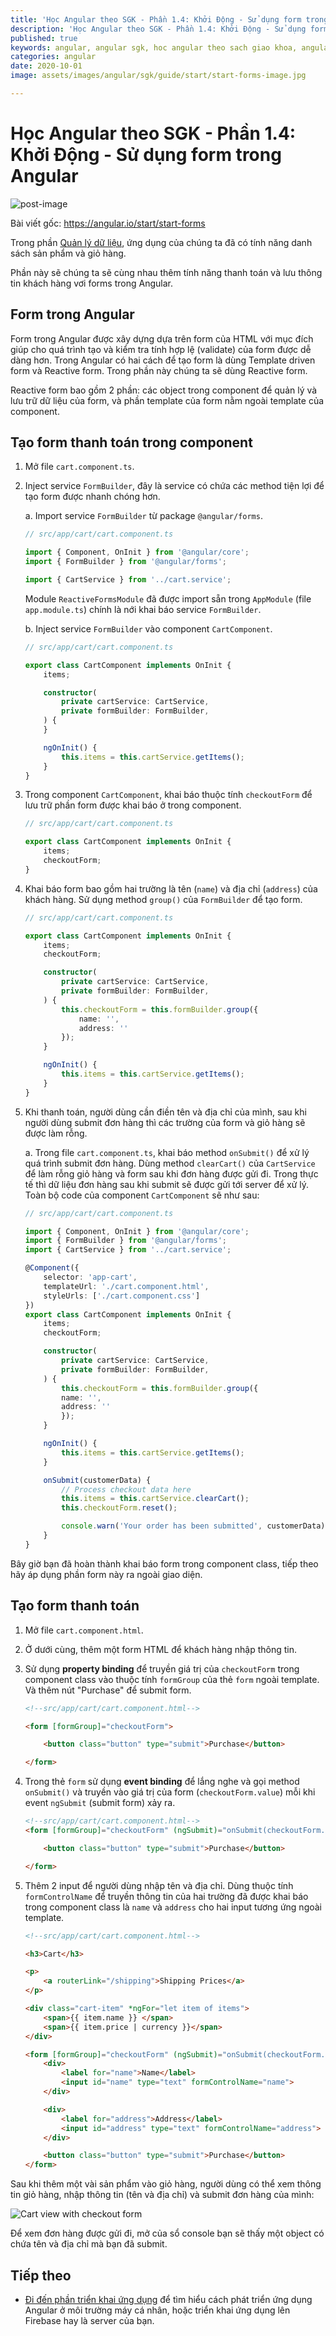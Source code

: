 ```yaml
---
title: 'Học Angular theo SGK - Phần 1.4: Khởi Động - Sử dụng form trong Angular'
description: 'Học Angular theo SGK - Phần 1.4: Khởi Động - Sử dụng form trong Angular'
published: true
keywords: angular, angular sgk, hoc angular theo sach giao khoa, angular forms
categories: angular
date: 2020-10-01
image: assets/images/angular/sgk/guide/start/start-forms-image.jpg

---
```

# Học Angular theo SGK - Phần 1.4: Khởi Động - Sử dụng form trong Angular

![post-image](assets/images/angular/sgk/guide/start/start-forms-image.jpg)

Bài viết gốc: https://angular.io/start/start-forms

Trong phần [Quản lý dữ liệu](https://nhannguyendacoder.com/blog/angular/sgk/start/start-data "Try it: Managing Data"), ứng dụng của chúng ta đã có tính năng danh sách sản phẩm và giỏ hàng.

Phần này sẽ chúng ta sẽ cùng nhau thêm tính năng thanh toán và lưu thông tin khách hàng vơi forms trong Angular.

## Form trong Angular 

Form trong Angular được xây dựng dựa trên form của HTML với mục đích giúp cho quá trình tạo và kiểm tra tính hợp lệ (validate) của form được dễ dàng hơn. Trong Angular có hai cách để tạo form là dùng Template driven form và Reactive form. Trong phần này chúng ta sẽ dùng Reactive form.

Reactive form bao gồm 2 phần: các object trong component để quản lý và lưu trữ dữ liệu của form, và phần template của form nằm ngoài template của component.

## Tạo form thanh toán trong component

1. Mở file `cart.component.ts`.

2. Inject service `FormBuilder`, đây là service có chứa các method tiện lợi để tạo form được nhanh chóng hơn.

    a. Import service `FormBuilder` từ package `@angular/forms`.

    ```typescript
    // src/app/cart/cart.component.ts

    import { Component, OnInit } from '@angular/core';
    import { FormBuilder } from '@angular/forms';

    import { CartService } from '../cart.service';
    ```

    Module `ReactiveFormsModule` đã được import sẵn trong `AppModule` (file `app.module.ts`) chính là nới khai báo service `FormBuilder`.

    b. Inject service `FormBuilder` vào component `CartComponent`.

    ```typescript
    // src/app/cart/cart.component.ts

    export class CartComponent implements OnInit {
        items;

        constructor(
            private cartService: CartService,
            private formBuilder: FormBuilder,
        ) {
        }

        ngOnInit() {
            this.items = this.cartService.getItems();
        }
    }
    ```

3. Trong component `CartComponent`, khai báo thuộc tính `checkoutForm` để lưu trữ phần form được khai báo ở trong component.

    ```typescript
    // src/app/cart/cart.component.ts

    export class CartComponent implements OnInit {
        items;
        checkoutForm;
    }
    ```

4. Khai báo form bao gồm hai trường là tên (`name`) và địa chỉ (`address`) của khách hàng. Sử dụng method `group()` của `FormBuilder` để tạo form. 

    ```typescript
    // src/app/cart/cart.component.ts

    export class CartComponent implements OnInit {
        items;
        checkoutForm;

        constructor(
            private cartService: CartService,
            private formBuilder: FormBuilder,
        ) {
            this.checkoutForm = this.formBuilder.group({
                name: '',
                address: ''
            });
        }

        ngOnInit() {
            this.items = this.cartService.getItems();
        }
    }
    ```

5. Khi thanh toán, người dùng cần điền tên và địa chỉ của mình, sau khi người dùng submit đơn hàng thì các trường của form và giỏ hàng sẽ được làm rỗng.

    a. Trong file `cart.component.ts`, khai báo method `onSubmit()` để xử lý quá trình submit đơn hàng. Dùng method `clearCart()` của `CartService` để làm rỗng giỏ hàng và form sau khi đơn hàng được gửi đi. Trong thực tế thì dữ liệu đơn hàng sau khi submit sẽ được gửi tới server để xử lý. Toàn bộ code của component `CartComponent` sẽ như sau:

    ```typescript
    // src/app/cart/cart.component.ts

    import { Component, OnInit } from '@angular/core';
    import { FormBuilder } from '@angular/forms';
    import { CartService } from '../cart.service';

    @Component({
        selector: 'app-cart',
        templateUrl: './cart.component.html',
        styleUrls: ['./cart.component.css']
    })
    export class CartComponent implements OnInit {
        items;
        checkoutForm;

        constructor(
            private cartService: CartService,
            private formBuilder: FormBuilder,
        ) {
            this.checkoutForm = this.formBuilder.group({
            name: '',
            address: ''
            });
        }

        ngOnInit() {
            this.items = this.cartService.getItems();
        }

        onSubmit(customerData) {
            // Process checkout data here
            this.items = this.cartService.clearCart();
            this.checkoutForm.reset();

            console.warn('Your order has been submitted', customerData);
        }
    }
    ```

Bây giờ bạn đã hoàn thành khai báo form trong component class, tiếp theo hãy áp dụng phần form này ra ngoài giao diện.

## Tạo form thanh toán

1. Mở file `cart.component.html`.

2. Ở dưới cùng, thêm một form HTML để khách hàng nhập thông tin.

3. Sử dụng **property binding** để truyền giá trị của `checkoutForm` trong component class vào thuộc tính `formGroup` của thẻ `form` ngoài template. Và thêm nút "Purchase" để submit form.

    ```html
    <!--src/app/cart/cart.component.html-->

    <form [formGroup]="checkoutForm">

        <button class="button" type="submit">Purchase</button>

    </form>
    ```

4. Trong thẻ `form` sử dụng **event binding** để lắng nghe và gọi method `onSubmit()` và truyền vào giá trị của form (`checkoutForm.value`) mỗi khi event `ngSubmit` (submit form) xảy ra.

    ```html
    <!--src/app/cart/cart.component.html-->
    <form [formGroup]="checkoutForm" (ngSubmit)="onSubmit(checkoutForm.value)">

        <button class="button" type="submit">Purchase</button>

    </form>
    ```

5. Thêm 2 input để người dùng nhập tên và địa chỉ. Dùng thuộc tính `formControlName` để truyền thông tin của hai trường đã được khai báo trong component class là `name` và `address` cho hai input tương ứng ngoài template. 

    ```html
    <!--src/app/cart/cart.component.html-->
    
    <h3>Cart</h3>

    <p>
        <a routerLink="/shipping">Shipping Prices</a>
    </p>

    <div class="cart-item" *ngFor="let item of items">
        <span>{{ item.name }} </span>
        <span>{{ item.price | currency }}</span>
    </div>

    <form [formGroup]="checkoutForm" (ngSubmit)="onSubmit(checkoutForm.value)">
        <div>
            <label for="name">Name</label>
            <input id="name" type="text" formControlName="name">
        </div>

        <div>
            <label for="address">Address</label>
            <input id="address" type="text" formControlName="address">
        </div>

        <button class="button" type="submit">Purchase</button>
    </form>
    ```

Sau khi thêm một vài sản phẩm vào giỏ hàng, người dùng có thể xem thông tin giỏ hàng, nhập thông tin (tên và địa chỉ) và submit đơn hàng của mình:

<div class="lightbox">
  <img src='assets/images/angular/sgk/guide/start/cart-with-items-and-form.png' alt="Cart view with checkout form">
</div>

Để xem đơn hàng được gửi đi, mở của sổ console bạn sẽ thấy một object có chứa tên và địa chỉ mà bạn đã submit.

## Tiếp theo

* [Đi đến phần triển khai ứng dụng](https://nhannguyendacoder.com/blog/angular/sgk/start/start-deployment "Try it: Deployment") để tìm hiểu cách phát triển ứng dụng Angular ở môi trường máy cá nhân, hoặc triển khai ứng dụng lên Firebase hay là server của bạn.
